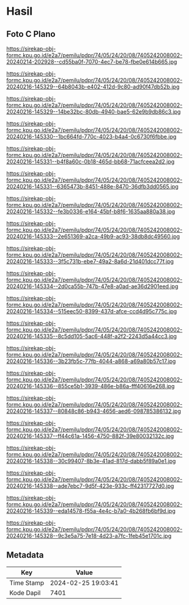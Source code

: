 # Hasil

## Foto C Plano

https://sirekap-obj-formc.kpu.go.id/e2a7/pemilu/pdpr/74/05/24/20/08/7405242008002-20240214-202928--cd55ba0f-7070-4ec7-be78-fbe0e614b665.jpg

https://sirekap-obj-formc.kpu.go.id/e2a7/pemilu/pdpr/74/05/24/20/08/7405242008002-20240216-145329--64b8043b-e402-412d-9c80-ad90f47db52b.jpg

https://sirekap-obj-formc.kpu.go.id/e2a7/pemilu/pdpr/74/05/24/20/08/7405242008002-20240216-145329--14be32bc-80db-4940-bae5-62e9b9db86c3.jpg

https://sirekap-obj-formc.kpu.go.id/e2a7/pemilu/pdpr/74/05/24/20/08/7405242008002-20240216-145330--1bc664fd-770c-4023-b4a4-0c6730f6fbbe.jpg

https://sirekap-obj-formc.kpu.go.id/e2a7/pemilu/pdpr/74/05/24/20/08/7405242008002-20240216-145331--b4f8a60c-0b18-465d-bb68-71acfceea2d2.jpg

https://sirekap-obj-formc.kpu.go.id/e2a7/pemilu/pdpr/74/05/24/20/08/7405242008002-20240216-145331--6365473b-8451-488e-8470-36dfb3dd0565.jpg

https://sirekap-obj-formc.kpu.go.id/e2a7/pemilu/pdpr/74/05/24/20/08/7405242008002-20240216-145332--fe3b0336-e164-45bf-b8f6-1635aa880a38.jpg

https://sirekap-obj-formc.kpu.go.id/e2a7/pemilu/pdpr/74/05/24/20/08/7405242008002-20240216-145333--2e651369-a2ca-49b9-ac93-38db8dc49560.jpg

https://sirekap-obj-formc.kpu.go.id/e2a7/pemilu/pdpr/74/05/24/20/08/7405242008002-20240216-145333--3f5c731b-ebe7-49a2-8a6d-21d401dcc77f.jpg

https://sirekap-obj-formc.kpu.go.id/e2a7/pemilu/pdpr/74/05/24/20/08/7405242008002-20240216-145334--2d0ca55b-747b-47e8-a0ad-ae36d2901eed.jpg

https://sirekap-obj-formc.kpu.go.id/e2a7/pemilu/pdpr/74/05/24/20/08/7405242008002-20240216-145334--515eec50-8399-437d-afce-ccd4d95c775c.jpg

https://sirekap-obj-formc.kpu.go.id/e2a7/pemilu/pdpr/74/05/24/20/08/7405242008002-20240216-145335--8c5dd105-5ac6-448f-a2f2-2243d5a44cc3.jpg

https://sirekap-obj-formc.kpu.go.id/e2a7/pemilu/pdpr/74/05/24/20/08/7405242008002-20240216-145336--3b23fb5c-77fb-4044-a868-a69a80b57c17.jpg

https://sirekap-obj-formc.kpu.go.id/e2a7/pemilu/pdpr/74/05/24/20/08/7405242008002-20240216-145336--855ce5b1-3939-486e-b86a-fff40616e268.jpg

https://sirekap-obj-formc.kpu.go.id/e2a7/pemilu/pdpr/74/05/24/20/08/7405242008002-20240216-145337--80848c86-b943-4656-aed6-098785386132.jpg

https://sirekap-obj-formc.kpu.go.id/e2a7/pemilu/pdpr/74/05/24/20/08/7405242008002-20240216-145337--ff44c61a-1456-4750-882f-39e80032132c.jpg

https://sirekap-obj-formc.kpu.go.id/e2a7/pemilu/pdpr/74/05/24/20/08/7405242008002-20240216-145338--30c99407-8b3e-41ad-817d-dabb5f89a0e1.jpg

https://sirekap-obj-formc.kpu.go.id/e2a7/pemilu/pdpr/74/05/24/20/08/7405242008002-20240216-145338--ade7ebc7-9d5f-423e-933c-ff42317727d0.jpg

https://sirekap-obj-formc.kpu.go.id/e2a7/pemilu/pdpr/74/05/24/20/08/7405242008002-20240216-145339--eda14578-f55a-4e4c-b7a0-4b268fb6bf9d.jpg

https://sirekap-obj-formc.kpu.go.id/e2a7/pemilu/pdpr/74/05/24/20/08/7405242008002-20240216-145328--9c3e5a75-7e18-4d23-a7fc-1feb45e1701c.jpg


## Metadata

| Key        | Value               |
| ---------- | ------------------- |
| Time Stamp | 2024-02-25 19:03:41 |
| Kode Dapil | 7401                |



